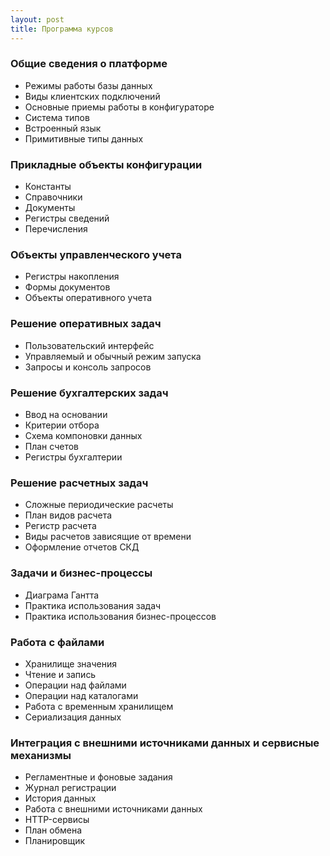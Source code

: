 ```yaml
---
layout: post
title: Программа курсов
---
```


### Общие сведения о платформе
- Режимы работы базы данных
- Виды клиентских подключений
- Основные приемы работы в конфигураторе
- Система типов
- Встроенный язык
- Примитивные типы данных

### Прикладные объекты конфигурации
- Константы
- Справочники
- Документы
- Регистры сведений
- Перечисления

### Объекты управленческого учета
- Регистры накопления
- Формы документов
- Объекты оперативного учета

### Решение оперативных задач
- Пользовательский интерфейс
- Управляемый и обычный режим запуска
- Запросы и консоль запросов

### Решение бухгалтерских задач
- Ввод на основании
- Критерии отбора
- Схема компоновки данных
- План счетов
- Регистры бухгалтерии

### Решение расчетных задач
- Сложные периодические расчеты
- План видов расчета
- Регистр расчета
- Виды расчетов зависящие от времени
- Оформление отчетов СКД

### Задачи и бизнес-процессы
- Диаграма Гантта
- Практика использования задач
- Практика использования бизнес-процессов

### Работа с файлами
- Хранилище значения
- Чтение и запись
- Операции над файлами
- Операции над каталогами
- Работа с временным хранилищем
- Сериализация данных

### Интеграция с внешними источниками данных и сервисные механизмы
- Регламентные и фоновые задания
- Журнал регистрации
- История данных
- Работа с внешними источниками данных
- HTTP-сервисы
- План обмена
- Планировщик
